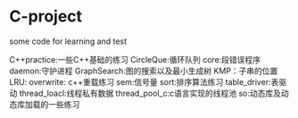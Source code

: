 # C-project
some code for learning and test

C++practice:一些C++基础的练习
CircleQue:循环队列
core:段错误程序
daemon:守护进程
GraphSearch:图的搜索以及最小生成树
KMP：子串的位置
LRU:
overwrite: c++重载练习
sem:信号量
sort:排序算法练习
table_driver:表驱动
thread_loacl:线程私有数据
thread_pool_c:c语言实现的线程池
so:动态库及动态库加载的一些练习
